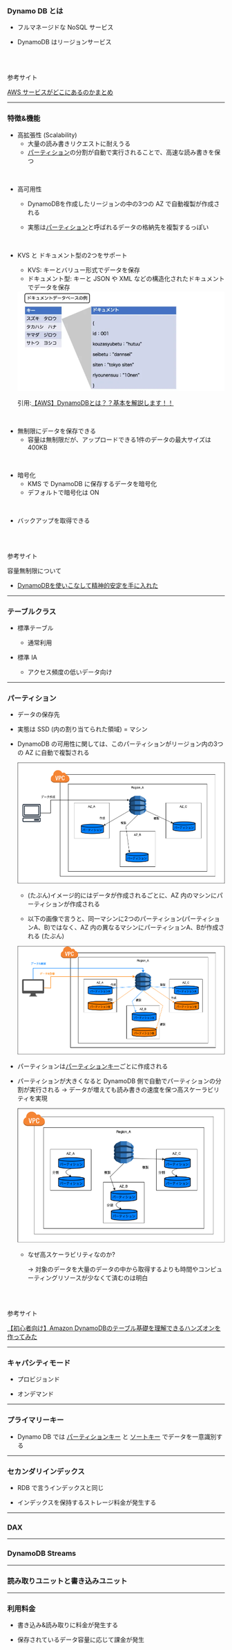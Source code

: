### Dynamo DB とは

- フルマネージドな NoSQL サービス

- DynamoDB はリージョンサービス

<br>
<br>

参考サイト

[AWS サービスがどこにあるのかまとめ](https://qiita.com/saitotak/items/d2ede050e7a2224da46d)

---

### 特徴&機能

- 高拡張性 (Scalability)
    - 大量の読み書きリクエストに耐えうる
    - [パーティション](#パーティション)の分割が自動で実行されることで、高速な読み書きを保つ


<br>

- 高可用性
    - DynamoDBを作成したリージョンの中の3つの AZ で自動複製が作成される

    - 実態は[パーティション](#パーティション)と呼ばれるデータの格納先を複製するっぽい

<br>

- KVS と ドキュメント型の2つをサポート
    - KVS: キーとバリュー形式でデータを保存
    - ドキュメント型: キーと JSON や XML などの構造化されたドキュメントでデータを保存

    <img src="./img/DynamoDB-Document-Based_1.webp" />

    引用:[【AWS】DynamoDBとは？？基本を解説します！！](https://cantabile.alhinc.jp/technology/7543/)

<br>

- 無制限にデータを保存できる
    - 容量は無制限だが、アップロードできる1件のデータの最大サイズは 400KB
<br>

- 暗号化
    - KMS で DynamoDB に保存するデータを暗号化
    - デフォルトで暗号化は ON

<br>

- バックアップを取得できる


<br>
<br>

参考サイト

容量無制限について
- [DynamoDBを使いこなして精神的安定を手に入れた]()


---

### テーブルクラス

- 標準テーブル
    - 通常利用

- 標準 IA
    - アクセス頻度の低いデータ向け

---

### パーティション

- データの保存先

- 実態は SSD (内の割り当てられた領域) = マシン

- DynamoDB の可用性に関しては、このパーティションがリージョン内の3つの AZ に自動で複製される

    <img src="./img/DynamoDB-Partition_1.png" />

    <br>

    - (たぶん)イメージ的にはデータが作成されるごとに、AZ 内のマシンにパーティションが作成される

    - 以下の画像で言うと、同一マシンに2つのパーティション(パーティションA、B)ではなく、AZ 内の異なるマシンにパーティションA、Bが作成される (たぶん)

    <img src="./img/DynamoDB-Partition_3.png" />

- パーティションは[パーティションキー]()ごとに作成される

- パーティションが大きくなると DynamoDB 側で自動でパーティションの分割が実行される → データが増えても読み書きの速度を保つ高スケーラビリティを実現

    <img src="./img/DynamoDB-Partition_2.png" />

    - なぜ高スケーラビリティなのか?

        → 対象のデータを大量のデータの中から取得するよりも時間やコンピューティングリソースが少なくて済むのは明白



<br>
<br>

参考サイト

[【初心者向け】Amazon DynamoDBのテーブル基礎を理解できるハンズオンを作ってみた](https://blog.serverworks.co.jp/2023/08/17/160708#データの保存について)

---

### キャパシティモード

- プロビジョンド

- オンデマンド

---

### プライマリーキー

- Dynamo DB では [パーティションキー]() と [ソートキー]() でデータを一意識別する

---

### セカンダリインデックス

- RDB で言うインデックスと同じ

- インデックスを保持するストレージ料金が発生する

---

### DAX

---

### DynamoDB Streams

---

### 読み取りユニットと書き込みユニット

---

### 利用料金

- 書き込み&読み取りに料金が発生する

- 保存されているデータ容量に応じて課金が発生

